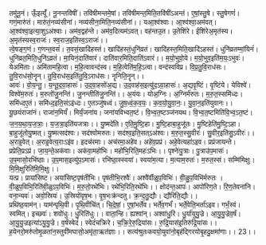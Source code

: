 

  
तमु॑नू॒नं। ऊँ॒इत्यूँ॑। नू॒नन्तवि॑षीं। तवि॑षीमन्तमे॒षां। तवि॑षीमन्त॒मिति॒तवि॑षींऽअन्तं। ए॒षां॒स्तु॒षे। स्तु॒षेगणं॑। गणं॒मारु॑तं। मारु॑तं॒नव्य॑सीनां। नव्य॑सीना॒मिति॒नव्य॑सीनां।। यआ॒श्व॑श्वाः। आ॒श्व॑श्वा॒अम॑वत्। आ॒श्व॑श्वा॒इत्या॒शुऽअ॑श्वाः। अम॑व॒द्वह॑न्ते। अम॑व॒दित्यम॑ऽवत्। वह॑न्तउ॒त। उ॒तेशि॑रे। ईशि॑रेअ॒मृत॑स्य। अ॒मृत॑स्यस्व॒राजः॑। स्व॒राज॒इति॑स्व॒ऽराजः॑।।  
त्वे॒षङ्ग॒णं। ग॒णन्त॒वसं॑। त॒वसं॒खादि॑हस्तं। खादि॑हस्तं॒धुनि॑व्रतं। खादि॑हस्त॒मिति॒खादि॑ऽहस्तं। धुनि॑व्रतम्मां॒यिनं॑। धुनि॑व्रत॒मिति॒धुनि॑ऽव्रतं। मा॒यिनं॒दाति॑वारं। दाति॑वार॒मिति॒दाति॑ऽवारं।। म॒यो॒भुवो॒ये। म॒यो॒भुव॒इति॑म॒यः॒ऽभुवः॑। येअमि॑ताः। अमि॑तामहि॒त्वा। म॒हि॒त्वावन्द॑स्व। म॒हि॒त्वेति॑म॒हि॒ऽत्वा। वन्द॑स्वविप्र। वि॒प्र॒तु॒वि॒राध॑सः। तु॒वि॒राध॑सो॒नॄन्। तु॒वि॒राध॑स॒इति॑तु॒वि॒ऽराध॑सः। नॄनिति॒नॄन्।।  
आवः॑। वो॒य॒न्तु॒। य॒न्तू॒द॒वा॒हासः॑। उ॒द॒वा॒हसो॑अ॒द्य। उ॒द॒वाह॑स॒इत्यु॑द॒ऽवा॒हासः॑। अ॒द्यवृ॒ष्टिं। वृ॒ष्टिंये। येविश्वे॑। विश्वे॑म॒रुतः॑। म॒रुतो॑जु॒नन्ति॑। जु॒नन्तीति॑जु॒नन्ति॑।। अ॒यंयः। योअ॒ग्निः। अ॒ग्निर्म॑रुतः। म॒रु॒त॒स्समि॑ध्दः। समि॑ध्दए॒तं। समि॑ध्द॒इति॒संऽइ॑ध्दः। ए॒तञ्जु॑षध्वं। जु॒ष॒ध्वं॒क॒व॒यः॒। क॒व॒यो॒यु॒वा॒नः॒। यु॒वा॒न॒इति॑युवानः।।  
यू॒छयंराजा॑नं। राजा॑न॒मिर्यं॑। मिर्यं॒जना॑य। जना॑यविभ्वत॒ष्टं। वि॒भ्व॒त॒ष्टञ्ज॑नयथ। वि॒भ्व॒त॒ष्टमिति॑वि॒भ्व॒ऽत॒ष्टं। ज॒न॒य॒था॒य॒ज॒त्राः॒। य॒ज॒त्रा॒इति॑यजत्राः।। यु॒ष्मदे॑ति। ए॒ति॒मु॒ष्टि॒हा। मु॒ष्टि॒हाबा॒हुजू॑तः। मु॒ष्टिहेति॑मु॒ष्टि॒ऽहा। बा॒हुजू॑तोयु॒ष्मत्। यु॒ष्मत्सद॑श्वः। सद॑श्वोमरुतः। सद॑श्व॒इति॒सत्ऽअ॑श्वः। म॒रु॒त॒स्सु॒वीरः॑। सु॒वीर॒इति॑सु॒ऽवीरः॑।।  
अ॒राइ॒वेत्। अ॒राइ॒वेत्य॒राःऽइ॑व। इदच॑रमाः। अच॑रमा॒अहे॑व। अहे॑व॒प्रप्र॑। अहे॒वेत्यहा॑ऽइव। प्रप्र॑जायन्ते। प्रप्रेति॒प्रऽप्र॑। जा॒य॒न्ते॒अक॑वाः। अक॑वा॒महो॑भिः। महो॑भि॒रिति॒महः॑ऽभिः।। पृश्नेः॑पु॒त्राः। पु॒त्राउ॑प॒मासः॑। उ॒प॒मासो॒रभि॑ष्ठाः। उ॒प॒मास॒इत्यु॑प॒ऽमासः॑। रभि॑ष्ठा॒स्स्वया॑। स्वया॑म॒त्या। म॒त्याम॒रुतः॑। म॒रुत॒स्सं। सम्मि॑मिक्षुः। मि॒मि॒क्षुरिति॑मि॒मि॒क्षुः।।  
यत्प्र। प्राया॑सिष्ट। अया॑सिष्ट॒पृष॑तीभिः। पृष॑तीभि॒रश्वैः॑। अश्वै॑र्वीळुप॒विभिः॑। वी॒ळु॒प॒विभि॑र्मरुतः । वी॒ळुप॒विभि॒रिति॑वी॒ळुऽप॒विभिः॑। म॒रु॒तो॒रथे॑भिः। रथे॑भि॒रिति॒रथे॑भिः।। क्षोद॑न्त॒आपः॑। आपो॑रिण॒ते। रि॒ण॒तेवना॑नि। वना॒न्यवः॑। अवो॒स्रियः॑। उ॒स्रियो॑वृष॒भः। वृ॒ष॒भःक्र॑न्दतु। क्र॒न्द॒तु॒द्यौः। द्यौरिति॒द्यौः।।  
प्रथि॑ष्ठ॒याम॑न्। याम॑न्पृथि॒वी। पृ॒थि॒वीचि॑त्। चि॒दे॒षां॒। ए॒षां॒भर्ते॑व। भर्ते॑व॒गर्भं॑। भर्ते॒वेति॒भर्ता॑ऽइव। गर्भं॒स्वं। स्वमित्। इच्छवः॑। शवो॑धुः। धु॒रिति॑धुः।। वाता॒न्हि। ह्यश्वा॑न्। अश्वा॑धु॒रि। धु॒र्या॑युयु॒ज्रे। आ॒यु॒यु॒ज्रेव॒र्षं। आ॒यु॒यु॒ज्रइत्या॑ऽयु॒यु॒ज्रे। व॒र्षंस्वेदं॑। स्वेदं॑चक्रिरे। च॒क्रि॒रे॒रु॒द्रिया॑सः। रु॒द्रि॒यास॑इ॒तिरु॑द्रि॒या॑सः।।  
ह॒येनरो॒मरु॑तोमृ॒ळता॑न॒स्तुवी॑मघासो॒अमृ॑ता॒ऋत॑ज्ञाः।। सत्य॑श्रुतःकवयो॒युवा॑नो॒बृह॑द्गिरयोबृ॒हदु॒क्षमा॑णाः।। 23।।  
